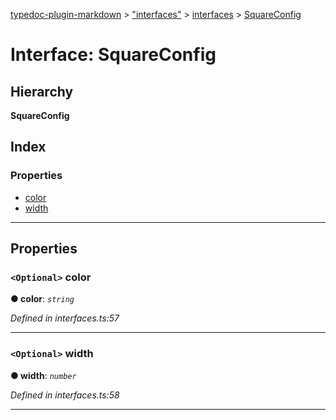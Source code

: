 [typedoc-plugin-markdown](../README.md) > ["interfaces"](../modules/_interfaces_.md) > [interfaces](../modules/_interfaces_.interfaces.md) > [SquareConfig](../interfaces/_interfaces_.interfaces.squareconfig.md)

# Interface: SquareConfig

## Hierarchy

**SquareConfig**

## Index

### Properties

* [color](_interfaces_.interfaces.squareconfig.md#color)
* [width](_interfaces_.interfaces.squareconfig.md#width)

---

## Properties

<a id="color"></a>

### `<Optional>` color

**●  color**:  *`string`* 

*Defined in interfaces.ts:57*

___

<a id="width"></a>

### `<Optional>` width

**●  width**:  *`number`* 

*Defined in interfaces.ts:58*

___

